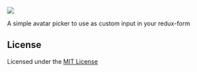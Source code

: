 [![](https://comsysto.github.io/avatar-picker-for-react-redux-form/img/avatar-picker-banner.svg)](https://github.com/comsysto/avatar-picker-for-react-redux-form)

A simple avatar picker to use as custom input in your redux-form


## License

Licensed under the [MIT License](./LICENSE.md)
